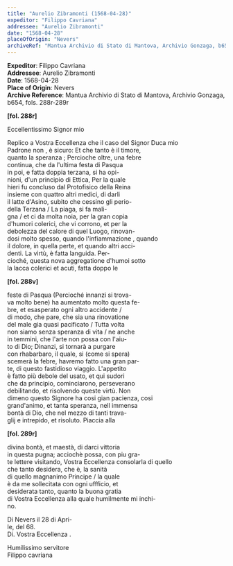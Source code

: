 ```yaml
---
title: "Aurelio Zibramonti (1568-04-28)"
expeditor: "Filippo Cavriana"
addressee: "Aurelio Zibramonti"
date: "1568-04-28"
placeOfOrigin: "Nevers"
archiveRef: "Mantua Archivio di Stato di Mantova, Archivio Gonzaga, b654, fols. 288r-289r"
---
```


**Expeditor**: Filippo Cavriana  
**Addressee**: Aurelio Zibramonti  
**Date**: 1568-04-28  
**Place of Origin**: Nevers  
**Archive Reference**: Mantua Archivio di Stato di Mantova, Archivio Gonzaga, b654, fols. 288r-289r  


**[fol. 288r]**

Eccellentissimo Signor  mio

  
Replico a Vostra Eccellenza  che il caso del Signor  Duca mio   
Padrone non , è sicuro: Et che tanto è il timore,   
quanto la speranza ; Percioche oltre, una febre   
continua, che da l'ultima festa di Pasqua   
in poi, e fatta doppia terzana, si ha opi-  
nioni, d'un principio di Ettica, Per la quale   
hieri fu concluso dal Protofisico della Reina  
insieme con quattro altri medici, di darli   
il latte d'Asino, subito che cessino gli perio-  
 della Terzana / La piaga, si fa mali-  
gna / et ci da molta noia, per la gran copia   
d'humori colerici, che vi corrono, et per la   
debolezza del calore di quel  Luogo, rinovan-  
dosi molto spesso, quando l'infiammazione , quando   
il dolore, in quella perte, et quando  altri acci-  
denti. La virtù, è fatta languida. Per-  
cioché, questa nova aggregatione d'humoi sotto   
la lacca colerici et acuti, fatta doppo le


**[fol. 288v]**

feste di Pasqua (Percioché innanzi si trova-  
va molto bene) ha aumentato molto questa  fe-  
bre, et esasperato ogni altro accidente /   
di modo, che pare, che sia una rinovatione   
del male gia quasi pacificato / Tutta volta   
non siamo senza speranza di vita / ne anche   
in temmini, che l'arte non possa con l'aiu-  
to di Dio; Dinanzi, si tornarà a purgare   
con rhabarbaro, il quale, si (come si spera)   
scemerà la febre, havremo fatto una gran par-  
te, di questo  fastidioso viaggio. L'appetito   
è fatto più debole del usato, et qui sudori   
che da principio, cominciarono, perseverano   
debilitando, et risolvendo queste  virtù. Non   
dimeno questo Signore  ha cosi gian pacienza, cosi   
grand'animo, et tanta speranza, nell immensa   
bontà di Dio, che nel mezzo di tanti trava-  
glij e intrepido, et risoluto. Piaccia alla


**[fol. 289r]**

  
divina bontà, et maestà, di darci vittoria   
in questa  pugna; acciochè possa, con  piu gra-  
te lettere  visitando, Vostra Eccellenza  consolarla di quello   
che tanto desidera, che è, la sanità   
di quello  magnanimo Principe / la quale   
è da me sollecitata con ogni uffficio, et   
desiderata tanto, quanto la buona gratia   
di Vostra Eccellenza  alla quale humilmente  mi inchi-  
no.

Di Nevers il 28 di Apri-  
le, del 68.  
Di. Vostra Eccellenza .
           
Humilissimo servitore   
Filippo cavriana

